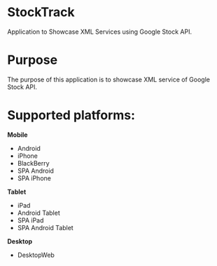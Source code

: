 StockTrack
==========
Application to Showcase XML Services using Google Stock API.


# Purpose
The purpose of this application is to showcase XML service of Google Stock API.

# Supported platforms:
**Mobile**
 * Android
 * iPhone
 * BlackBerry
 * SPA Android
 * SPA iPhone
 
**Tablet** 
 * iPad
 * Android Tablet
 * SPA iPad
 * SPA Android Tablet
 
**Desktop**
 * DesktopWeb
